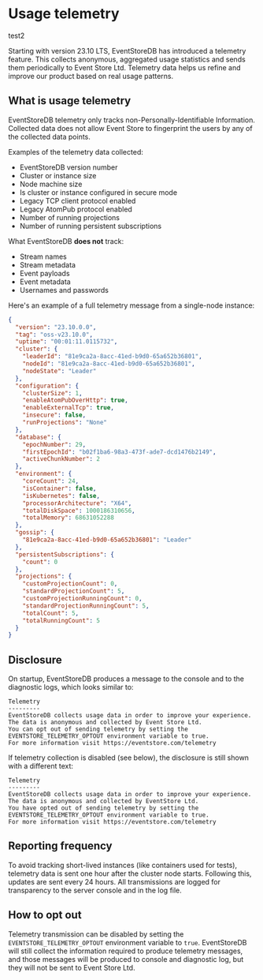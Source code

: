 # Usage telemetry

test2

Starting with version 23.10 LTS, EventStoreDB has introduced a telemetry feature. This collects anonymous, aggregated usage statistics and sends them periodically to Event Store Ltd. Telemetry data helps us refine and improve our product based on real usage patterns.

## What is usage telemetry

EventStoreDB telemetry only tracks non-Personally-Identifiable Information. Collected data does not allow Event Store to fingerprint the users by any of the collected data points.

Examples of the telemetry data collected:

* EventStoreDB version number
* Cluster or instance size
* Node machine size
* Is cluster or instance configured in secure mode
* Legacy TCP client protocol enabled
* Legacy AtomPub protocol enabled
* Number of running projections
* Number of running persistent subscriptions

What EventStoreDB **does not** track:

* Stream names
* Stream metadata
* Event payloads
* Event metadata
* Usernames and passwords

Here's an example of a full telemetry message from a single-node instance:

```json
{
  "version": "23.10.0.0",
  "tag": "oss-v23.10.0",
  "uptime": "00:01:11.0115732",
  "cluster": {
    "leaderId": "81e9ca2a-8acc-41ed-b9d0-65a652b36801",
    "nodeId": "81e9ca2a-8acc-41ed-b9d0-65a652b36801",
    "nodeState": "Leader"
  },
  "configuration": {
    "clusterSize": 1,
    "enableAtomPubOverHttp": true,
    "enableExternalTcp": true,
    "insecure": false,
    "runProjections": "None"
  },
  "database": {
    "epochNumber": 29,
    "firstEpochId": "b02f1ba6-98a3-473f-ade7-dcd1476b2149",
    "activeChunkNumber": 2
  },
  "environment": {
    "coreCount": 24,
    "isContainer": false,
    "isKubernetes": false,
    "processorArchitecture": "X64",
    "totalDiskSpace": 1000186310656,
    "totalMemory": 68631052288
  },
  "gossip": {
    "81e9ca2a-8acc-41ed-b9d0-65a652b36801": "Leader"
  },
  "persistentSubscriptions": {
    "count": 0
  },
  "projections": {
    "customProjectionCount": 0,
    "standardProjectionCount": 5,
    "customProjectionRunningCount": 0,
    "standardProjectionRunningCount": 5,
    "totalCount": 5,
    "totalRunningCount": 5
  }
}
```

## Disclosure

On startup, EventStoreDB produces a message to the console and to the diagnostic logs, which looks similar to:

```
Telemetry
---------
EventStoreDB collects usage data in order to improve your experience. The data is anonymous and collected by Event Store Ltd.
You can opt out of sending telemetry by setting the EVENTSTORE_TELEMETRY_OPTOUT environment variable to true.
For more information visit https://eventstore.com/telemetry
```

If telemetry collection is disabled (see below), the disclosure is still shown with a different text:

```
Telemetry
---------
EventStoreDB collects usage data in order to improve your experience. The data is anonymous and collected by EventStore Ltd.
You have opted out of sending telemetry by setting the EVENTSTORE_TELEMETRY_OPTOUT environment variable to true.
For more information visit https://eventstore.com/telemetry
```

## Reporting frequency

To avoid tracking short-lived instances (like containers used for tests), telemetry data is sent one hour after the cluster node starts. Following this, updates are sent every 24 hours. All transmissions are logged for transparency to the server console and in the log file.

## How to opt out

Telemetry transmission can be disabled by setting the `EVENTSTORE_TELEMETRY_OPTOUT` environment variable to `true`. EventStoreDB will still collect the information required to produce telemetry messages, and those messages will be produced to console and diagnostic log, but they will not be sent to Event Store Ltd.
